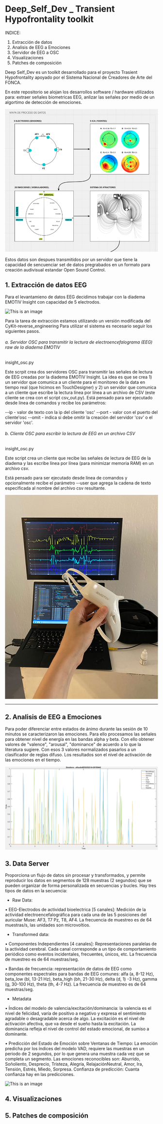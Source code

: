 # Deep_Self_Dev _ Transient Hypofrontality toolkit 

INDICE:
1. Extracción de datos 
2. Analisis de EEG a Emociones
3. Servidor de EEG a OSC
4. Visualizaciones
5. Patches de composición 


Deep Self_Dev es un toolkit desarrollado para el proyecto Trasient Hypofrontality apoyado por el Sistema Nacional de Creadores de Arte del FONCA. 

En este repositorio se alojan los desarrollos software / hardware utilizados para: extraer señales biometricas EEG, anlizar las señales por medio de un algortimo de detección de emociones. 

![This is an image](https://github.com/interspecifics/Deep_Self_dev/blob/main/sistema.png?raw=true)

Estos datos son despues transmitidos por un servidor que tiene la capacidad de sencuenciar set de datos pregrabados en un formato para creación audivisual estandar Open Sound Control. 

## 1. Extracción de datos EEG
Para el levantamieno de datos EEG decidimos trabajar con la diadema EMOTIV Insight con capacidad de 5 electrodos. 

![This is an image](https://www.mindtecstore.com/media/image/product/2163/md/emotiv-insight-5-kanal-eeg-headset~4.jpg)

Para la tarea de extracción estamos utilizando un versión modificada del CyKit-reverse_engineering 
Para utilizar el sistema es necesario seguir los siguientes pasos. 

###### a. Servidor OSC para transmitir la lectura de electroencefalograma (EEG) raw de la diadema EMOTIV

insight_osc.py

Este scrpit crea dos servidores OSC para transmitir las señales de lectura de EEG creadas por la diadema EMOTIV Insight. La idea es que se crea 1) un servidor que comunica a un cliente para el monitoreo de la data en tiempo real (que hicimos en TouchDesigner) y 2) un servidor que comunica a un cliente que escribe la lectura línea por línea a un archivo de CSV (este cliente se crea con el script csv_out.py).
Está pensado para ser ejecutado desde linea de comandos y recibe los parámetros:

--ip - valor de texto con la ip del cliente 'osc' --port - valor con el puerto del cliente'osc --omit - indica si debe omitir la creación del servidor 'csv' o el servidor 'osc'.

###### b. Cliente OSC para escribir la lectura de EEG en un archivo CSV

insight_osc.py

Este script crea un cliente que recibe las señales de lectura de EEG de la diadema y las escribe línea por línea (para minimizar memoria RAM) en un archivo csv.

Está pensado para ser ejecutado desde linea de comandos y opcionalmente recibe el parámetro --user que agrega la cadena de texto especificada al nombre del archivo csv resultante.

![This is an image](https://github.com/interspecifics/Deep_Self_dev/blob/main/CyKit-reverse_engineering/deep-self/eegcapture.jpg?raw=true)


___________________________________________

## 2. Analisis de EEG a Emociones

Para poder diferenciar entre estados de ánimo durante las sesión de 10 minutos se caracterizaron las emociones.
Para ello procesamos las señales para obtener nivel de energía en las bandas alpha y beta.
Con ello obtener valores de "valence", "arousal", "dominance" de acuerdo a lo que la literatura sugiere.
Con esos 3 valores normalizados pasarlos a un clasificador de reglas difuso.
Los resultados son el nivel de activación de las emociones en el tiempo.

![This is an image](https://github.com/interspecifics/Deep_Self_dev/blob/main/EEG2Emotions/resultados/graficas/alf_audio_EEG_2022-04-20_155442.PNG?raw=true)

## 3. Data Server

Proporciona un flujo de datos sin procesar y transformados, y permite reproducir los datos en segmentos de 128 muestras (2 segundos) que se pueden organizar de forma personalizada en secuencias y bucles. Hay tres tipos de datos en la secuencia:

- Raw Data: 

• EEG-Electrodos de actividad bioelectrica [5 canales]: Medición de la actividad electroencefalográfica para cada una de las 5 posiciones del auricular Muse: AF3, T7 Pz, T8, AF4. La frecuencia de muestreo es de 64 muestras/s, las unidades son microvoltios.

- Transformed data:

• Componentes Independientes [4 canales]: Representaciones paralelas de la actividad cerebral. Cada canal corresponde a un tipo de comportamiento periódico como eventos incidentales, frecuentes, únicos, etc. La frecuencia de muestreo es de 64 muestras/seg.

• Bandas de frecuencia: representación de datos de EEG como componentes espectrales para bandas de EEG comunes: alfa (a, 8-12 Hz), beta_low (bl, 13-21 Hz), beta_high (bh, 21-30 Hz), delta (d, 1) -3 Hz), gamma (g, 30-100 Hz), theta (th, 4-7 Hz). La frecuencia de muestreo es de 64 muestras/seg.

- Metadata 

• Índices del modelo de valencia/excitación/dominancia: la valencia es el nivel de felicidad, varía de positivo a negativo y expresa el sentimiento agradable o desagradable acerca de algo. La excitación es el nivel de activación afectiva, que va desde el sueño hasta la excitación. La dominancia refleja el nivel de control del estado emocional, de sumiso a dominante.

• Predicción del Estado de Emoción sobre Ventanas de Tiempo: La emoción predicha por los índices del modelo VAD, requiere las muestras en un periodo de 2 segundos, por lo que genera una muestra cada vez que se completa un segmento. Las emociones reconocibles son: Aburrido, Soñoliento, Desprecio, Tristeza, Alegría, RelajaciónNeutral, Amor, Ira, Tensión, Estrés, Miedo, Sorpresa.
Confianza de predicción: Cuanta confianza hay en las predicciones.

![This is an image](https://www.mindtecstore.com/media/image/product/2163/md/emotiv-insight-5-kanal-eeg-headset~4.jpg)



## 4. Visualizaciones

## 5. Patches de composición 
